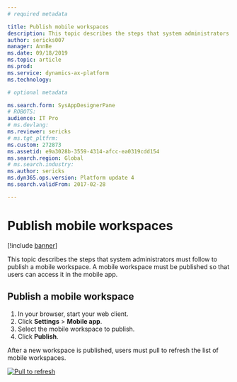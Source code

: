 ```yaml
---
# required metadata

title: Publish mobile workspaces
description: This topic describes the steps that system administrators must follow to publish a mobile workspace.
author: sericks007
manager: AnnBe
ms.date: 09/18/2019
ms.topic: article
ms.prod: 
ms.service: dynamics-ax-platform
ms.technology: 

# optional metadata

ms.search.form: SysAppDesignerPane
# ROBOTS: 
audience: IT Pro
# ms.devlang: 
ms.reviewer: sericks
# ms.tgt_pltfrm: 
ms.custom: 272873
ms.assetid: e9a3028b-3559-4314-afcc-ea0319cdd154
ms.search.region: Global
# ms.search.industry: 
ms.author: sericks
ms.dyn365.ops.version: Platform update 4
ms.search.validFrom: 2017-02-28

---
```


# Publish mobile workspaces

[!include [banner](../includes/banner.md)]

This topic describes the steps that system administrators must follow to publish a mobile workspace. A mobile workspace must be published so that users can access it in the mobile app. 

## Publish a mobile workspace

1. In your browser, start your web client.
2. Click **Settings** > **Mobile app**.
3. Select the mobile workspace to publish.
4. Click **Publish**.

After a new workspace is published, users must pull to refresh the list of mobile workspaces. 

[![Pull to refresh](./media/pull-to-refresh-list-of-workspaces-183x300.png)](./media/pull-to-refresh-list-of-workspaces.png)

